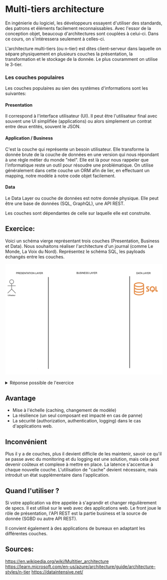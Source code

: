 # Multi-tiers architecture

En ingénierie du logiciel, les développeurs essayent d'utiliser des standards, des patrons et éléments facilement
reconnaissables. Avec l'essor de la conception objet, beaucoup d'architectures sont couplées à celui-ci. Dans ce cours,
on
s'intéressera seulement à celles-ci.

L'architecture multi-tiers (ou n-tier) est dites client-serveur dans laquelle on sépare physiquement en
plusieurs couches la présentation, la transformation et le stockage de la donnée. Le plus couramment on utilise le
3-tier.

### Les couches populaires

Les couches populaires au sien des systèmes d'informations sont les suivantes:

#### Presentation

Il correspond à l'interface utilisateur (UI). Il peut être l'utilisateur final avec souvent une UI simplifiée
(applications) ou alors simplement un contrat entre deux entités, souvent le JSON.

#### Application / Business

C'est la couche qui représente un besoin utilisateur. Elle transforme la donnée brute de la couche de données en une
version qui nous répondant à une règle métier du monde "réel". Elle est là pour nous rappeler que l'informatique reste
un outil pour résoudre une problématique. On utilise généralement dans cette couche un ORM afin de lier, en effectuant
un mapping, notre modèle à notre code objet facilement.

#### Data

Le Data Layer ou couche de données est notre donnée physique. Elle peut être une base de données (SQL, GraphQL), une API
REST.

Les couches sont dépendantes de celle sur laquelle elle est construite.

## Exercice:

Voici un schéma vierge représentant trois couches (Presentation, Business et Data). Nous souhaitons réaliser
l'architecture d'un journal (comme Le Monde, La Voix du Nord). Représentez le schéma SQL, les payloads échangés entre
les couches.

![Image du schéma n-tier vide](./images/empty_n_tier.png)

<details>
<summary>Réponse possible de l'exercice</summary>
<img src="./images/full_n_tier.png" alt="Schéma n tier"/>
</details>

## Avantage

- Mise à l'échelle (caching, changement de modèle)
- La résilience (un seul composant est impacté en cas de panne)
- La sécurité (authorization, authentication, logging) dans le cas d'applications web.

## Inconvénient

Plus il y a de couches, plus il devient difficile de les maintenir, savoir ce qu'il se passe avec du monitoring et du
logging est une solution, mais cela peut devenir coûteux et complexe à mettre en place. La latence s'accentue à chaque
nouvelle couche. L'utilisation de "cache" devient nécessaire, mais introduit un état supplémentaire dans l'application.

## Quand l'utiliser ?

Si votre application va être appelée à s'agrandir et changer régulièrement de specs. Il est utilisé sur le web avec des
applications web. Le front joue le rôle de présentation, l'API REST est la partie business et la source de
donnée (SGBD ou autre API REST).

Il convient également à des applications de bureaux en adaptant les différentes couches.

## Sources:

https://en.wikipedia.org/wiki/Multitier_architecture
https://learn.microsoft.com/en-us/azure/architecture/guide/architecture-styles/n-tier
https://dataintensive.net/